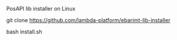 PosAPI lib installer on Linux


git clone https://github.com/lambda-platform/ebarimt-lib-installer

bash install.sh

